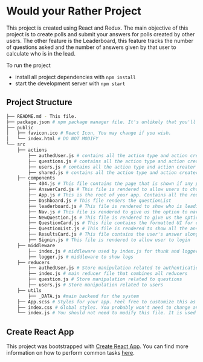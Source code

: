 # Would your Rather Project

This project is created using React and Redux. The main objective of this project is to create polls and submit your answers for polls created by other users. The other feature is the Leaderboard, this feature tracks the number of questions asked and the number of answers given by that user to calculate who is in the lead. 

To run the project
* install all project dependencies with `npm install`
* start the development server with `npm start`

## Project Structure
```bash
├── README.md - This file.
├── package.json # npm package manager file. It's unlikely that you'll need to modify this.
├── public
│   ├── favicon.ico # React Icon, You may change if you wish.
│   └── index.html # DO NOT MODIFY
└── src
    ├── actions
        ├── authedUser.js # contains all the action type and action creater to handle authentication
        ├── questions.js # contains all the action type and action creater to handle anything related to question
        ├── users.js # contains all the action type and action creater to handle anything related to users
        ├── shared.js # contains all the action type and action creater to handle anything if it is related to two or more of the above actions
    ├── components
        ├── 404.js # This file contains the page that is shown if any page is not found
        ├── AnswerCard.js # This file is rendered to allow users to choose options for the poll
        ├── App.js # This is the root of your app. Contains all the routes for this project
        ├── Dashboard.js # This file renders the questionList
        ├── leaderboard.js # This file is rendered to show who is leading in the chart based on the total number of questions asked and questions answered 
        ├── Nav.js # This file is rendered to give us the option to navigate between the pages
        ├── NewQuestion.js # This file is rendered to give us the option to create new polls
        ├── QuestionCard.js # This file contains the formatted UI for each question 
        ├── QuestionList.js # This file is rendered to show all the answered and unanswered polls using tabs 
        ├── ResultsCard.js # This file contains the user's answer along with the percentage of users who voted for each answer
        ├── Signin.js # This file is rendered to allow user to login
    ├── middleware
        ├── index.js # middleware used by index.js for thunk and logger
        ├── logger.js # middleware to show logs
    ├── reducers 
        ├── authedUser.js # Store manipulation related to authentication
        ├── index.js # main reducer file that combines all reducers
        ├── question.js # Store manipulation related to questions
        ├── users.js # Store manipulation related to users
    ├── utils 
        ├── _DATA.js #main backend for the system
    ├── App.scss # Styles for your app. Feel free to customize this as you desire.
    ├── index.css # Global styles. You probably won't need to change anything here.
    └── index.js # You should not need to modify this file. It is used for DOM rendering only.
```

## Create React App

This project was bootstrapped with [Create React App](https://github.com/facebookincubator/create-react-app). You can find more information on how to perform common tasks [here](https://github.com/facebookincubator/create-react-app/blob/master/packages/react-scripts/template/README.md).


